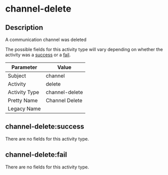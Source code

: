 channel-delete
==============

Description
-----------
A communication channel was deleted

The possible fields for this activity type will vary depending on whether the activity was a [success](#channel-deletesuccess) or a [fail](#channel-deletefail).

| Parameter     | Value          |
| ------------- | -------------- |
| Subject       | channel        |
| Activity      | delete         |
| Activity Type | channel-delete |
| Pretty Name   | Channel Delete |
| Legacy Name   |                |

channel-delete:success
----------------------

There are no fields for this activity type.


channel-delete:fail
-------------------

There are no fields for this activity type.
